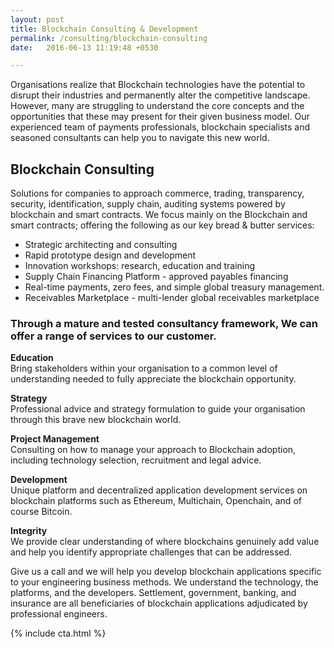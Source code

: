 ```yaml
---
layout: post
title: Blockchain Consulting & Development
permalink: /consulting/blockchain-consulting
date:   2016-06-13 11:19:48 +0530

---
```


Organisations realize that Blockchain technologies have the potential to disrupt their industries and permanently alter the competitive landscape. However, many are struggling to understand the core concepts and the opportunities that these may present for their given business model. Our experienced team of payments professionals, blockchain specialists and seasoned consultants can help you to navigate this new world.

## Blockchain Consulting
Solutions for companies to approach commerce, trading, transparency, security, identification, supply chain, auditing systems powered by blockchain and smart contracts. We focus mainly on the Blockchain and smart contracts; offering the following as our key bread & butter services:

* Strategic architecting and consulting
* Rapid prototype design and development
* Innovation workshops: research, education and training
* Supply Chain Financing Platform - approved payables financing
* Real-time payments, zero fees, and simple global treasury management.
* Receivables Marketplace - multi-lender global receivables marketplace


### Through a mature and tested consultancy framework, We can offer a range of services to our customer.

**Education**  
Bring stakeholders within your organisation to a common level of understanding needed to fully appreciate the blockchain opportunity.

**Strategy**  
Professional advice and strategy formulation to guide your organisation through this brave new blockchain world.

**Project Management**  
Consulting on how to manage your approach to Blockchain adoption, including technology selection, recruitment and legal advice.

**Development**  
Unique platform and decentralized application development services on blockchain platforms such as Ethereum, Multichain, Openchain, and of course Bitcoin.

**Integrity**  
We provide clear understanding of where blockchains genuinely add value and help you identify appropriate challenges that can be addressed.

Give us a call and we will help you develop blockchain applications specific to your engineering business methods.  We understand the technology, the platforms, and the developers. Settlement, government, banking, and insurance are all beneficiaries of blockchain applications adjudicated by professional engineers.

{% include cta.html %}
